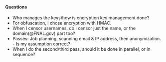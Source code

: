 #### Questions

- Who manages the keys/how is encryption key management done?
- For obfuscation, I chose encryption with HMAC.
- When I censor usernames, do I censor just the name, or the domain(@FNAL.gov) part too?
- Passes: Job planning, scanning email & IP address, then anonymization. - Is my assumption correct? 
- When I do the second/third pass, should it be done in parallel, or in sequence?
